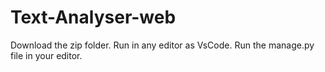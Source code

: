 # Text-Analyser-web
Download the zip folder.
Run in any editor as VsCode.
Run the manage.py file in your editor.
